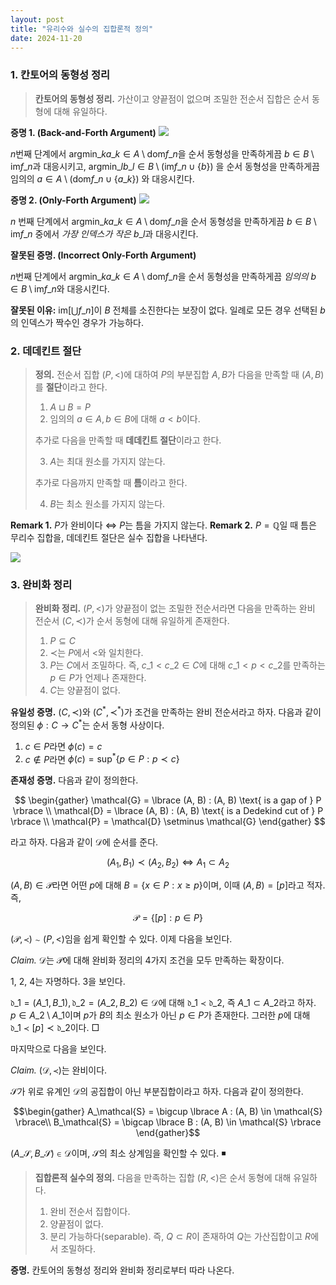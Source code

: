 ```yaml
---
layout: post
title: "유리수와 실수의 집합론적 정의"
date: 2024-11-20
---
```


### 1. 칸토어의 동형성 정리

> **칸토어의 동형성 정리.** 가산이고 양끝점이 없으며 조밀한 전순서 집합은 순서 동형에 대해 유일하다.

**증명 1. (Back-and-Forth Argument)**
![](https://velog.velcdn.com/images/dimenerno/post/888ce5aa-5181-425a-98ca-91db8396e86a/image.png)

$n$번째 단계에서 $\mathrm{argmin}\_k a\_k \in A \setminus \mathrm{dom} f\_n$을 순서 동형성을 만족하게끔 $b \in B  \setminus \mathrm{im} f\_n$과 대응시키고, $\mathrm{argmin}\_{l}b\_l \in B \setminus (\mathrm{im} f\_n \cup \lbrace  b \rbrace)$
을 순서 동형성을 만족하게끔 임의의 
$a \in A \setminus (\mathrm{dom}f\_n \cup \lbrace a\_k\rbrace)$
와 대응시킨다.

**증명 2. (Only-Forth Argument)**
![](https://velog.velcdn.com/images/dimenerno/post/1ecaf995-ba92-4708-8d0b-fb81f7c2aad1/image.png)

$n$ 번째 단계에서 $\mathrm{argmin}\_k a\_k \in A \setminus \mathrm{dom} f\_n$을 순서 동형성을 만족하게끔 $b \in B \setminus  \mathrm{im}f\_n$ 중에서 *가장 인덱스가 작은* $b\_l$과 대응시킨다.

**잘못된 증명. (Incorrect Only-Forth Argument)**

$n$번째 단계에서 $\mathrm{argmin}\_k a\_k \in A \setminus \mathrm{dom} f\_n$을 순서 동형성을 만족하게끔 *임의의* $b \in B \setminus  \mathrm{im}f\_n$와 대응시킨다.

**잘못된 이유:** $\mathrm{im} \left[ \bigcup f\_n \right]$이 $B$ 전체를 소진한다는 보장이 없다. 일례로 모든 경우 선택된 $b$의 인덱스가 짝수인 경우가 가능하다.

### 2. 데데킨트 절단

> **정의.** 전순서 집합 $(P, <)$에 대하여 $P$의 부분집합 $A, B$가 다음을 만족할 때 $(A, B)$를 **절단**이라고 한다.
>
> 1. $A \sqcup B = P$
> 2. 임의의 $a \in A, b \in B$에 대해 $a < b$이다.
>
> 추가로 다음을 만족할 때 **데데킨트 절단**이라고 한다.
>
> 3. $A$는 최대 원소를 가지지 않는다.
>
> 추가로 다음까지 만족할 때 **틈**이라고 한다.
>
> 4. $B$는 최소 원소를 가지지 않는다.

**Remark 1.** $P$가 완비이다 ⇔ $P$는 틈을 가지지 않는다.
**Remark 2.** $P = \mathbb{Q}$일 때 틈은 무리수 집합을, 데데킨트 절단은 실수 집합을 나타낸다.

![](https://velog.velcdn.com/images/dimenerno/post/9620e89e-2363-4d11-865a-7ecb11ea26d9/image.png)

### 3. 완비화 정리

> **완비화 정리.** $(P, <)$가 양끝점이 없는 조밀한 전순서라면 다음을 만족하는 완비 전순서 $(C, \prec)$가 순서 동형에 대해 유일하게 존재한다.
>
> 1. $P \subseteq C$
> 2. $\prec$는 $P$에서 $<$와 일치한다.
> 3. $P$는 $C$에서 조밀하다. 즉, $c\_1 < c\_2 \in C$에 대해 $c\_1 < p < c\_2$를 만족하는 $p \in P$가 언제나 존재한다.
> 4. $C$는 양끝점이 없다.

**유일성 증명.**
$(C, \prec)$와 $(C^\ast, \prec^\ast)$가 조건을 만족하는 완비 전순서라고 하자. 다음과 같이 정의된 $\phi: C → C^\ast$는 순서 동형 사상이다.

1. $c \in P$라면 $\phi(c)=c$
2. $c \notin P$라면 $\phi(c) = \sup^\ast  \lbrace  p \in P : p \prec c \rbrace$

**존재성 증명.**
다음과 같이 정의한다.

$$
\begin{gather}
\mathcal{G} = \lbrace  (A, B) : (A, B) \text{ is a gap of } P \rbrace \\
\mathcal{D} = \lbrace  (A, B) : (A, B) \text{ is a Dedekind cut of } P \rbrace \\
\mathcal{P} = \mathcal{D} \setminus \mathcal{G}
\end{gather}
$$

라고 하자. 다음과 같이 $\mathcal{D}$에 순서를 준다.

$$
(A_1, B_1) \prec (A_2, B_2) \iff A_1 \subset A_2
$$

$(A, B) \in \mathcal{P}$라면 어떤 $p$에 대해 $B = \lbrace  x \in P : x \geq p  \rbrace$이며, 이때 $(A, B) = [p]$라고 적자. 즉,

$$
\mathcal{P} = \lbrace  [p] : p \in P \rbrace
$$

$(\mathcal{P}, \prec) \sim (P, <)$임을 쉽게 확인할 수 있다. 이제 다음을 보인다.

*Claim.* $\mathcal{D}$는 $\mathcal{P}$에 대해 완비화 정리의 4가지 조건을 모두 만족하는 확장이다.

1, 2, 4는 자명하다. 3을 보인다.

$\mathfrak{d}\_1 = (A\_1, B\_1), \mathfrak{d}\_2 = (A\_2, B\_2) \in \mathcal{D}$에 대해 $\mathfrak{d\_1} \prec \mathfrak{d}\_2$, 즉 $A\_1 \subset A\_2$라고 하자. $p \in A\_2 \setminus A\_1$이며 $p$가 $B$의 최소 원소가 아닌 $p \in P$가 존재한다. 그러한 $p$에 대해 $\mathfrak{d}\_1 \prec [p] \prec \mathfrak{d}\_2$이다. □

마지막으로 다음을 보인다.

*Claim.* $(\mathcal{D}, \prec)$는 완비이다.

$\mathcal{S}$가 위로 유계인 $\mathcal{D}$의 공집합이 아닌 부분집합이라고 하자. 다음과 같이 정의한다.

$$\begin{gather}
A_\mathcal{S} = \bigcup \lbrace  A : (A, B) \in \mathcal{S} \rbrace\\
B_\mathcal{S} = \bigcap \lbrace  B : (A, B) \in \mathcal{S} \rbrace
\end{gather}$$

$(A\_\mathcal{S}, B\_\mathcal{S}) \in \mathcal{D}$이며, $\mathcal{S}$의 최소 상계임을 확인할 수 있다. ◾

> **집합론적 실수의 정의.** 다음을 만족하는 집합 $(R, <)$은 순서 동형에 대해 유일하다.
>
> 1. 완비 전순서 집합이다.
> 2. 양끝점이 없다.
> 3. 분리 가능하다(separable). 즉, $Q \subset R$이 존재하여 $Q$는 가산집합이고 $R$에서 조밀하다.

**증명.** 칸토어의 동형성 정리와 완비화 정리로부터 따라 나온다.